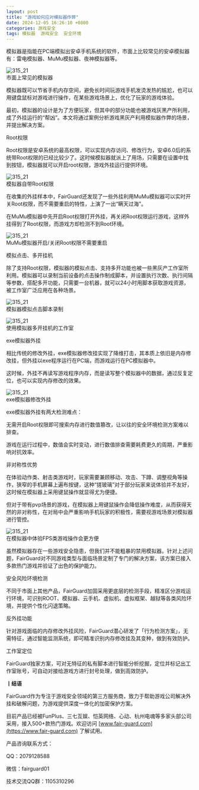 ```yaml
---
layout: post
title: "游戏如何应对模拟器作弊"
date: 2024-12-05 16:26:10 +0800
categories: 游戏安全
tags: 模拟器  游戏安全  安全环境
---
```


模拟器是指能在PC端模拟出安卓手机系统的软件，市面上比较常见的安卓模拟器有：雷电模拟器、MuMu模拟器、夜神模拟器等。<!-- more -->  

![315_21](/assets/res/202103/市面上常见的模拟器.png)  
市面上常见的模拟器  

模拟器既可以节省手机内存空间，避免长时间玩游戏手机发烫发热的尴尬，也可以用键盘鼠标对游戏进行操作，在某些游戏场景上，优化了玩家的游戏体验。  

最初，模拟器的设计是为了方便玩家，但其中的部分功能也被游戏灰黑产所利用，成了外挂运行的“帮凶”。本文将通过案例分析游戏黑灰产利用模拟器作弊的场景，并提出解决方案。  

Root权限  

Root权限是安卓系统的最高权限，可以实现内存访问、修改行为，安卓6.0后的系统带Root权限的已经比较少了。这时候模拟器就派上了用场，只需要在设置中找到按钮，模拟器就可以开启root权限，游戏外挂运行提供环境。  

![315_21](/assets/res/202103/模拟器root.png)  
模拟器自带Root权限  

在收集的外挂样本中，FairGuard还发现了一些外挂利用MuMu模拟器可以实时开关Root权限，而不需要重启的特性，上演了一出“瞒天过海”。  

在MuMu模拟器中先开启Root权限打开外挂，再关闭Root权限运行游戏，这样外挂得到了Root权限，而游戏方却检测不到Root环境。  

![315_21](/assets/res/202103/mumu模拟器特性.gif)  
MuMu模拟器开启/关闭Root权限不需要重启  

模拟点击、多开挂机  

除了支持Root权限，模拟器的模拟点击、支持多开功能也被一些黑灰产工作室所利用。模拟器可以录制当前设备的点击操作制成脚本，并设置执行次数、执行间隔等参数，搭配多开功能，只需要一台机器，就可以24小时用脚本获取游戏资源，被工作室广泛应用在各种场景。  

![315_21](/assets/res/202103/模拟器录制挂机.png)  
模拟器模拟点击脚本录制  

![315_21](/assets/res/202103/模拟器多开挂机.png)  
使用模拟器多开挂机的工作室  

exe模拟器外挂  

相比传统的修改外挂，exe模拟器修改挂实现了降维打击，其本质上依旧是内存修改挂，但外挂以exe程序运行在PC端，而游戏运行在PC模拟器中。  

这时候，外挂不再读写游戏程序内存，而是读写整个模拟器中的数据，通过反复定位，也可以实现内存修改的效果。  

![315_21](/assets/res/202103/exe模拟器外挂演示gif.gif)  
exe模拟器修改外挂  

exe模拟器外挂有两大检测难点：  

无需开启Root权限即可搜索内存进行数值篡改，让以往的安全环境检测方案难以排查。  

游戏在运行过程中，数值会实时变动，进行数值排查需要耗费更久的周期，严重影响对抗效率。  

非对称性优势  

在体验动作类、射击类游戏时，玩家需要兼顾移动、攻击、下蹲、调整视角等操作，狭窄的手机屏幕上遍布按键，这种“搓玻璃”对于部分玩家来说体验并不友好，这时候在模拟器上采用键鼠操作就显得尤为便捷。  

但对于带有pvp场景的游戏，在模拟器上用键鼠操作会降低操作难度，从而获得天然的非对称性，在对局中会严重影响手机玩家的积极性，需要视游戏场景对模拟器进行管控。  

![315_21](/assets/res/202103/模拟器fps游戏.jpg)  
在模拟器中体验FPS类游戏操作会更方便  

虽然模拟器存在一些游戏安全隐患，但我们并不能粗暴的禁用模拟器。针对上述问题，FairGuard对不同游戏类型与面临场景定制了专门的解决方案，该方案已接入多款热门游戏并验证了出色的保护能力。  

安全风险环境检测  

不同于市面上其他产品，FairGuard加固采用更底层的检测手段，精准区分游戏运行环境，可识别ROOT、模拟器、云手机、虚拟机、虚拟框架、越狱等各类风险环境，并提供个性化闪退策略。  

反外挂功能  

针对游戏面临的内存修改外挂风险，FairGuard潜心研发了「行为检测方案」，无需特征，通过智能监测系统，即可精准识别内存修改挂及其变种，做到有效防护。  

工作室定位  

FairGuard独家方案，可对无特征的私有脚本进行智能分析挖掘，定位并标记出工作室账号，可自动对接给游戏方进行封号处理，做到高效防护。  


**丨结语**  

FairGuard作为专注于游戏安全领域的第三方服务商，致力于帮助游戏公司解决外挂和破解问题，为游戏提供深度一体化的加密保护方案。  

目前产品已经被FunPlus、三七互娱、恺英网络、心动、杭州电魂等多家头部公司采用，接入500+款热门游戏。欢迎访问 [www.fair-guard.com](https://www.fair-guard.com) 了解试用。    

产品咨询联系方式：  

QQ：2079128588  

微信：fairguard01  

技术交流QQ群：1105310296  

